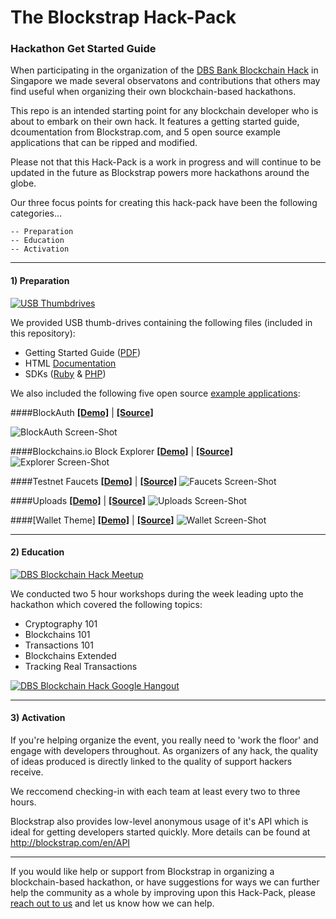 # The Blockstrap Hack-Pack

### Hackathon Get Started Guide

When participating in the organization of the [DBS Bank Blockchain Hack](http://blockstrap.com/en/blog/dbs-blockchain-hack-de-brief/) in Singapore we made several observatons and contributions that others may find useful when organizing their own blockchain-based hackathons. 

This repo is an intended starting point for any blockchain developer who is about to embark on their own hack. It features a getting started guide, dcoumentation from Blockstrap.com, and 5 open source example applications that can be ripped and modified.

Please not that this Hack-Pack is a work in progress and will continue to be updated in the future as Blockstrap powers more hackathons around the globe.

Our three focus points for creating this hack-pack have been the following categories...

```
-- Preparation
-- Education
-- Activation
```

-----

#### 1) Preparation

[![USB Thumbdrives](https://pbs.twimg.com/media/CES3kQ7WEAAAo66.jpg)](https://twitter.com/blockstrap/status/595802885037916160)

We provided USB thumb-drives containing the following files (included in this repository):

* Getting Started Guide ([PDF](https://github.com/blockstrap/hack-pack/raw/master/GETTING_STARTED.pdf))
* HTML [Documentation](http://docs.blockstrap.com)
* SDKs ([Ruby](http://github.com/blockstrap/blockstrap-ruby) & [PHP](http://github.com/blockstrap/blockstrap-php))

We also included the following five open source [example applications](https://github.com/blockstrap/hack-pack/tree/master/applications):

####BlockAuth [**[Demo]**](http://www.blockauth.me/) | [**[Source]**](https://github.com/Neuroware-IO/blockauth)

![BlockAuth Screen-Shot](http://blockcontent.s3.amazonaws.com/content/uploads/sites/3/2015/05/04230131/blockauth.png)

####Blockchains.io Block Explorer [**[Demo]**](http://www.blockchains.cio/) | [**[Source]**](https://github.com/blockstrap/blockchains.io)
![Explorer Screen-Shot](http://blockcontent.s3.amazonaws.com/content/uploads/sites/3/2015/05/04155537/blockchainsio.png)

####Testnet Faucets [**[Demo]**](http://www.faucets.blockstrap.com/) | [**[Source]**](https://github.com/blockstrap/faucets)
![Faucets Screen-Shot](http://blockcontent.s3.amazonaws.com/content/uploads/sites/3/2015/05/04161244/faucets1.png)

####Uploads [**[Demo]**](http://www.uploads.blockstrap.com/) | [**[Source]**](https://github.com/blockstrap/uploads)
![Uploads Screen-Shot](http://blockcontent.s3.amazonaws.com/content/uploads/sites/3/2015/05/05115555/docsigner.png)

####[Wallet Theme] [**[Demo]**](http://demo.blockstrap.com/framework/v0.5/) | [**[Source]**](https://github.com/blockstrap/hack-pack/tree/master/applications/wallet)
![Wallet Screen-Shot](http://blockcontent.s3.amazonaws.com/content/uploads/sites/3/2015/05/04234910/walletframework.png)

-----

#### 2) Education

[![DBS Blockchain Hack Meetup](http://img.youtube.com/vi/-96KUDogSgw/0.jpg)](http://www.youtube.com/watch?v=-96KUDogSgw)

We conducted two 5 hour workshops during the week leading upto the hackathon which covered the following topics:

* Cryptography 101
* Blockchains 101
* Transactions 101
* Blockchains Extended
* Tracking Real Transactions

[![DBS Blockchain Hack Google Hangout](http://img.youtube.com/vi/i1sNI4f1vBg/0.jpg)](http://www.youtube.com/watch?v=i1sNI4f1vBg)

-----

#### 3) Activation

If you're helping organize the event, you really need to 'work the floor' and engage with developers throughout. As organizers of any hack, the quality of ideas produced is directly linked to the quality of support hackers receive. 

We reccomend checking-in with each team at least every two to three hours.

Blockstrap also provides low-level anonymous usage of it's API which is ideal for getting developers started quickly. More details can be found at http://blockstrap.com/en/API

-----

If you would like help or support from Blockstrap in organizing a blockchain-based hackathon, or have suggestions for ways we can further help the community as a whole by improving upon this Hack-Pack, please [reach out to us](mailto:hello@blockstrap.com) and let us know how we can help.
